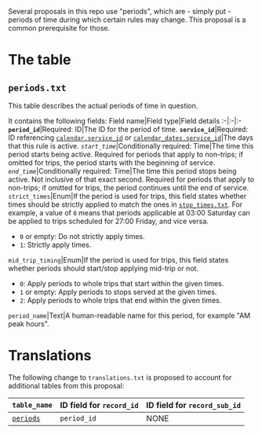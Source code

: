 Several proposals in this repo use "periods", which are - simply put - periods of time during which certain rules may change. This proposal is a common prerequisite for those.

# The table

## `periods.txt`
This table describes the actual periods of time in question.

It contains the following fields:
Field name|Field type|Field details
:-|:-|:-
**`period_id`**|Required: ID|The ID for the period of time.
**`service_id`**|Required: ID referencing [`calendar.service_id`](https://developers.google.com/transit/gtfs/reference/#calendartxt) or [`calendar_dates.service_id`](https://developers.google.com/transit/gtfs/reference/#calendardatestxt)|The days that this rule is active.
*`start_time`*|Conditionally required: Time|The time this period starts being active. Required for periods that apply to non-trips; if omitted for trips, the period starts with the beginning of service.
*`end_time`*|Conditionally required: Time|The time this period stops being active. Not inclusive of that exact second. Required for periods that apply to non-trips; if omitted for trips, the period continues until the end of service.
`strict_times`|Enum|If the period is used for trips, this field states whether times should be strictly applied to match the ones in [`stop_times.txt`](https://developers.google.com/transit/gtfs/reference/#stop_timestxt). For example, a value of `0` means that periods applicable at 03:00 Saturday can be applied to trips scheduled for 27:00 Friday, and vice versa.<ul><li>`0` or empty: Do not strictly apply times.</li><li>`1`: Strictly apply times.</li></ul>
`mid_trip_timing`|Enum|If the period is used for trips, this field states whether periods should start/stop applying mid-trip or not.<ul><li>`0`: Apply periods to whole trips that start within the given times.</li><li>`1` or empty: Apply periods to stops served at the given times.</li><li>`2`: Apply periods to whole trips that end within the given times.</li></ul>
`period_name`|Text|A human-readable name for this period, for example "AM peak hours".

# Translations
The following change to `translations.txt` is proposed to account for additional tables from this proposal:

`table_name`|ID field for `record_id`|ID field for `record_sub_id`
:-|:-|:-
[`periods`](#periodstxt)|`period_id`|NONE
